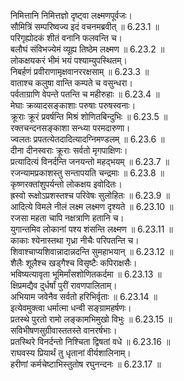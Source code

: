 
निमित्तानि निमित्तज्ञो दृष्ट्वा लक्ष्मणपूर्वजः।  
सौमित्रिं सम्परिष्वज्य इदं वचनमब्रवीत् ॥ 6.23.1 ॥   
परिगृह्योदकं शीतं वनानि फलवन्ति च।  
बलौघं संविभज्येमं व्यूह्य तिष्ठेम लक्ष्मण ॥ 6.23.2 ॥   
लोकक्षयकरं भीमं भयं पश्याम्युपस्थितम्।  
निबर्हणं प्रवीराणामृक्षवानररक्षसाम् ॥ 6.23.3 ॥   
वाताश्च कलुषा वान्ति कम्पते च वसुन्धरा।  
पर्वताग्राणि वेपन्ते पतन्ति च महीरुहाः ॥ 6.23.4 ॥   
मेघाः क्रव्यादसङ्काशाः परुषाः परुषस्वनाः।  
क्रूराः क्रूरं प्रवर्षन्ति मिश्रं शोणितबिन्दुभिः ॥ 6.23.5 ॥   
रक्तचन्दनसङ्काशा सन्ध्या परमदारुणा।  
ज्वलतः प्रपतत्येतदादित्यादग्निमण्डलम् ॥ 6.23.6 ॥   
दीना दीनस्वराः क्रूराः सर्वतो मृगपाक्षिणः।  
प्रत्यादित्यं विनर्दन्ति जनयन्तो महद्भयम् ॥ 6.23.7 ॥   
रजन्यामप्रकाशस्तु सन्तापयति चन्द्रमाः ॥ 6.23.8 ॥   
कृष्णरक्तांशुपर्यन्तो लोकक्षय इवोदितः।  
ह्रस्वो रूक्षोऽप्रशस्तश्च परिवेषः सुलोहितः ॥ 6.23.9 ॥   
आदित्ये विमले नीलं लक्ष्म लक्ष्मण दृश्यते ॥ 6.23.10 ॥   
रजसा महता चापि नक्षत्राणि हतानि च।  
युगान्तमिव लोकानां पश्य शंसन्ति लक्ष्मण ॥ 6.23.11 ॥   
काकाः श्येनास्तथा गृध्रा नीचैः परिपतन्ति च।  
शिवाश्चाप्यशिवान्नादान्नदन्ति सुमहाभयान् ॥ 6.23.12 ॥   
शैलैः शूलैश्च खड्गैश्च विसृष्टैः कपिराक्षसैः।  
भविष्यत्यावृता भूमिर्मांसशोणितकर्दमा ॥ 6.23.13 ॥   
क्षिप्रमद्यैव दुर्धर्षां पुरीं रावणपालिताम्।  
अभियाम जवेनैव सर्वतो हरिभिर्वृताः ॥ 6.23.14 ॥   
इत्येवमुक्त्वा धर्मात्मा धन्वी सङ्ग्रामहर्षणः।  
प्रतस्थे पुरतो रामो लङ्कामभिमुखो विभुः ॥ 6.23.15 ॥   
सविभीषणसुग्रीवास्ततस्ते वानरर्षभाः।  
प्रतस्थिरे विनर्दन्तो निश्चिता द्विषतां वधे ॥ 6.23.16 ॥   
राघवस्य प्रियार्थं तु धृतानां वीर्यशालिनाम्।  
हरीणां कर्मचेष्टाभिस्तुतोष रघुनन्दनः ॥ 6.23.17 ॥   
